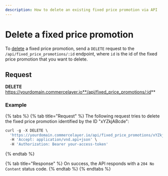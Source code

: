```yaml
---
description: How to delete an existing fixed price promotion via API
---
```


# Delete a fixed price promotion

To <a href="https://docs.commercelayer.io/developers/deleting-resources" target="_blank">delete</a> a fixed price promotion, send a `DELETE` request to the `/api/fixed_price_promotions/:id` endpoint, where `id` is the id of the fixed price promotion that you want to delete.

## Request

**DELETE** https://yourdomain.commercelayer.io**/api/fixed_price_promotions/:id**

### Example

{% tabs %}
{% tab title="Request" %}
The following request tries to delete the fixed price promotion identified by the ID "xYZkjABcde":

```javascript
curl -g -X DELETE \
  'https://yourdomain.commercelayer.io/api/fixed_price_promotions/xYZkjABcde' \
  -H 'Accept: application/vnd.api+json' \
  -H 'Authorization: Bearer your-access-token'
```
{% endtab %}

{% tab title="Response" %}
On success, the API responds with a `204 No Content` status code.
{% endtab %}
{% endtabs %}

